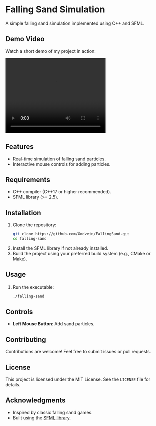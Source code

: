 # Falling Sand Simulation

A simple falling sand simulation implemented using C++ and SFML.

## Demo Video

Watch a short demo of my project in action:

<video width="320" height="240" controls>
  <source src="videos/falling.mp4" type="video/mp4">
  Your browser does not support the video tag.
</video>


## Features
- Real-time simulation of falling sand particles.
- Interactive mouse controls for adding particles.

## Requirements
- C++ compiler (C++17 or higher recommended).
- SFML library (>= 2.5).

## Installation
1. Clone the repository:
   ```bash
   git clone https://github.com/Godvein/FallingSand.git
   cd falling-sand
   ```
2. Install the SFML library if not already installed.
3. Build the project using your preferred build system (e.g., CMake or Make).

## Usage
1. Run the executable:
   ```bash
   ./falling-sand
   ```

## Controls
- **Left Mouse Button**: Add sand particles.

## Contributing
Contributions are welcome! Feel free to submit issues or pull requests.

## License
This project is licensed under the MIT License. See the `LICENSE` file for details.

## Acknowledgments
- Inspired by classic falling sand games.
- Built using the [SFML library](https://www.sfml-dev.org/).

